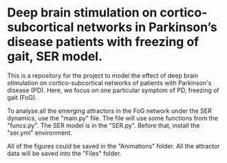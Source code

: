 # Deep brain stimulation on cortico-subcortical networks in Parkinson’s disease patients with freezing of gait, SER model.

This is a repository for the project to model the effect of deep brain stimulation on cortico-subcortical networks of patients with Parkinson's disease (PD). 
Here, we focus on one particular symptom of PD, freezing of gait (FoG).

To analyse all the emerging attractors in the FoG network under the SER dynamics, use the "main.py" file. The file will use some functions from the "funcs.py". 
The SER model is in the "SER.py". Before that, install the "ser.yml" environment. 

All of the figures could be saved in the "Animations" folder. All the attractor data will be saved into the "Files" folder. 
